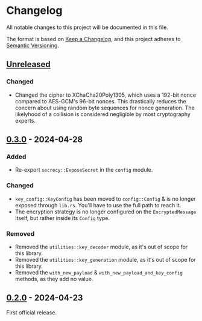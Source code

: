 # Changelog

All notable changes to this project will be documented in this file.

The format is based on [Keep a Changelog](https://keepachangelog.com/en/1.1.0/),
and this project adheres to [Semantic Versioning](https://semver.org/spec/v2.0.0.html).

## [Unreleased]

### Changed
- Changed the cipher to XChaCha20Poly1305, which uses a 192-bit nonce compared to AES-GCM's 96-bit nonces. This drastically reduces the concern about using random byte sequences for nonce generation. The likelyhood of a collision is considered negligible by most cryptography experts.

## [0.3.0] - 2024-04-28

### Added
- Re-export `secrecy::ExposeSecret` in the `config` module.

### Changed
- `key_config::KeyConfig` has been moved to `config::Config` & is no longer exposed through `lib.rs`. You'll have to use the full path to reach it.
- The encryption strategy is no longer configured on the `EncryptedMessage` itself, but rather inside its `Config` type.

### Removed
- Removed the `utilities::key_decoder` module, as it's out of scope for this library.
- Removed the `utilities::key_generation` module, as it's out of scope for this library.
- Removed the `with_new_payload` & `with_new_payload_and_key_config` methods, as they add no value.

## [0.2.0] - 2024-04-23

First official release.

[Unreleased]: https://github.com/RigoOnRails/encrypted-message/compare/v0.3.0...HEAD
[0.3.0]: https://github.com/RigoOnRails/encrypted-message/compare/v0.2.0...v0.3.0
[0.2.0]: https://github.com/RigoOnRails/encrypted-message/releases/tag/v0.2.0
